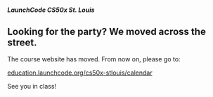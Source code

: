 ##### LaunchCode CS50x St. Louis

## Looking for the party? We moved across the street.

The course website has moved. From now on, please go to:

[education.launchcode.org/cs50x-stlouis/calendar](https://education.launchcode.org/cs50x-stlouis/calendar)

See you in class!
